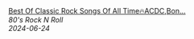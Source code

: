<!--2024-06-24 08:36:44-->
<div class="yb">
  <a class="nodecor" href="/posts.html?rok/best_of_classic_rock_songs_of_all_time_acdc_bon_jovi_metallica_guns_n_roses_u2_classic_rock_songs">
    <img class="preview" data-videoid="yoeiFgkn_qw" src="https://i2.ytimg.com/vi/yoeiFgkn_qw/hqdefault.jpg" align="middle" alt="">
  </a>
  <div class="inlbl text">
    <a class="nodecor" href="/posts.html?rok/best_of_classic_rock_songs_of_all_time_acdc_bon_jovi_metallica_guns_n_roses_u2_classic_rock_songs">Best Of Classic Rock Songs Of All Time🔥ACDC,Bon...</a><br>
    <i class="smaller2">80's Rock N Roll</i><br>
    <i class="smaller3">2024-06-24</i>
  </div>
</div>
